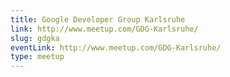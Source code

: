 ```yaml
---
title: Google Developer Group Karlsruhe
link: http://www.meetup.com/GDG-Karlsruhe/
slug: gdgka
eventLink: http://www.meetup.com/GDG-Karlsruhe/
type: meetup
---
```

